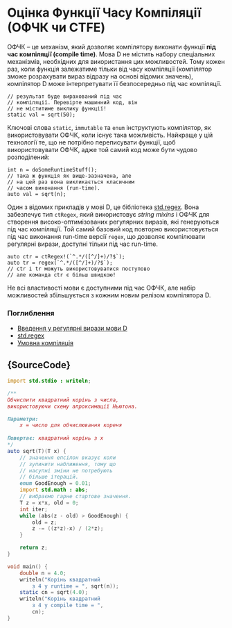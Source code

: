 # Оцінка Функції Часу Компіляції (ОФЧК чи CTFE)

ОФЧК – це механізм, який дозволяє компілятору виконати функції
**під час компіляції (compile time)**.
Мова D не містить набору спеціальних механізмів, необхідних для
використання цих можливостей. Тому кожен раз, коли функція залежатиме
тільки від часу компіляції (компілятор зможе розрахувати вираз відразу
на основі відомих значень), компілятор D може інтерпретувати її
безпосередньо під час компіляції.

    // результат буде вирахований під час
    // компіляції. Перевірте машинний код, він
    // не міститиме виклику функції!
    static val = sqrt(50);

Ключові слова `static`, `immutable` та `enum` інструктують компілятор,
як використовувати ОФЧК, коли існує така можливість. Найкраще у цій
технології те, що не потрібно переписувати функції, щоб використовувати
ОФЧК, адже той самий код може бути чудово розподілений:

    int n = doSomeRuntimeStuff();
    // така ж функція як вище-зазначена, але
    // на цей раз вона викликається класичним
    // часом виконання (run-time).
    auto val = sqrt(n);

Один з відомих прикладів у мові D, це бібліотека [std.regex](https://dlang.org/phobos/std_regex.html).
Вона забезпечує тип `ctRegex`, який використовує *string mixins* і ОФЧК
для створення високо-оптимізованих регулярних виразів, які генеруються
під час компіляції. Той самий базовий код повторно використовується
під час виконання run-time версії `regex`, що дозволяє компілювати
регулярні вирази, доступні тільки під час run-time. 

    auto ctr = ctRegex!(`^.*/([^/]+)/?$`);
    auto tr = regex(`^.*/([^/]+)/?$`);
    // ctr і tr можуть використовуватися поступово
    // але команда ctr є більш швидкою!

Не всі властивості мови є доступними під час ОФЧК, але набір
можливостей збільшується з кожним новим релізом компілятора D.

### Поглиблення

- [Введення у регулярні вирази мови D](https://dlang.org/regular-expression.html)
- [std.regex](https://dlang.org/phobos/std_regex.html)
- [Умовна компіляція](https://dlang.org/spec/version.html)

## {SourceCode}

```d
import std.stdio : writeln;

/**
Обчислити квадратний корінь з числа,
використовуючи схему апроксимації Ньютона.

Параметри:
    x = число для обчислювання кореня
    
Повертає: квадратний корінь з x 
*/
auto sqrt(T)(T x) {
    // значення епсілон вказує коли
    // зупинити наближення, тому що
    // насупні зміни не потребують
    // більше ітерацій.
    enum GoodEnough = 0.01;
    import std.math : abs;
    // вибраємо гарне стартове значення.
    T z = x*x, old = 0;
    int iter;
    while (abs(z - old) > GoodEnough) {
        old = z;
        z -= ((z*z)-x) / (2*z);
    }

    return z;
}

void main() {
    double n = 4.0;
    writeln("Корінь квадратний
        з 4 у runtime = ", sqrt(n));
    static cn = sqrt(4.0);
    writeln("Корінь квадратний
        з 4 у compile time = ",
        cn);
}
```
